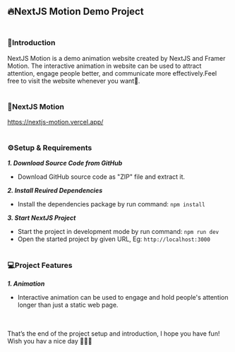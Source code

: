 ## 🔥NextJS Motion Demo Project<br /> <br />

### 📖Introduction
NextJS Motion is a demo animation website created by NextJS and Framer Motion. The interactive animation in website can be used to attract attention, engage people better, and communicate more effectively.Feel free to visit the website whenever you want🚀. <br /> <br />

### 🚀NextJS Motion
https://nextjs-motion.vercel.app/ <br /> <br />

### ⚙️Setup & Requirements

***1. Download Source Code from GitHub***
- Download GitHub source code as "ZIP" file and extract it.

***2. Install Reuired Dependencies***
- Install the dependencies package by run command: ```npm install```

***3. Start NextJS Project***
- Start the project in development mode by run command: ```npm run dev```
- Open the started project by given URL, Eg: ```http://localhost:3000``` <br /> <br />


### 💻Project Features

***1. Animation***
- Interactive animation can be used to  engage and hold people's attention longer than just a static web page.


<br /> <br />That’s the end of the project setup and introduction, I hope you have fun!
Wish you hav a nice day 🌻🌻🌻
